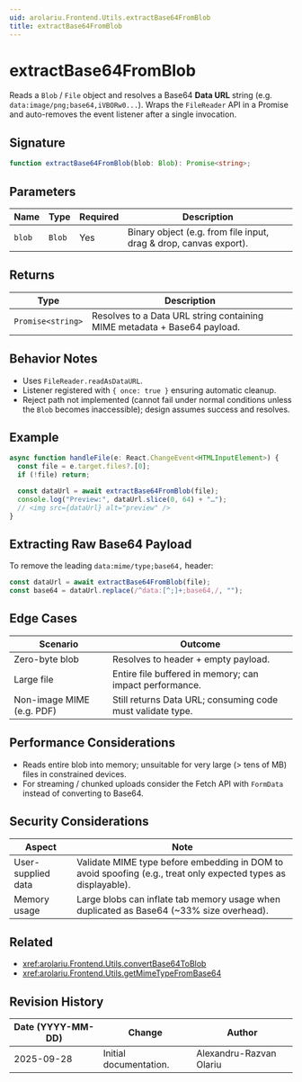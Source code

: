 ```yaml
---
uid: arolariu.Frontend.Utils.extractBase64FromBlob
title: extractBase64FromBlob
---
```


# extractBase64FromBlob

Reads a `Blob` / `File` object and resolves a Base64 **Data URL** string (e.g. `data:image/png;base64,iVBORw0...`).
Wraps the `FileReader` API in a Promise and auto-removes the event listener after a single invocation.

## Signature

```ts
function extractBase64FromBlob(blob: Blob): Promise<string>;
```

## Parameters

| Name | Type | Required | Description |
| ---- | ---- | -------- | ----------- |
| `blob` | `Blob` | Yes | Binary object (e.g. from file input, drag & drop, canvas export). |

## Returns

| Type | Description |
| ---- | ----------- |
| `Promise<string>` | Resolves to a Data URL string containing MIME metadata + Base64 payload. |

## Behavior Notes

- Uses `FileReader.readAsDataURL`.
- Listener registered with `{ once: true }` ensuring automatic cleanup.
- Reject path not implemented (cannot fail under normal conditions unless the `Blob` becomes inaccessible); design assumes success and resolves.

## Example

```ts
async function handleFile(e: React.ChangeEvent<HTMLInputElement>) {
  const file = e.target.files?.[0];
  if (!file) return;

  const dataUrl = await extractBase64FromBlob(file);
  console.log("Preview:", dataUrl.slice(0, 64) + "…");
  // <img src={dataUrl} alt="preview" />
}
```

## Extracting Raw Base64 Payload

To remove the leading `data:mime/type;base64,` header:

```ts
const dataUrl = await extractBase64FromBlob(file);
const base64 = dataUrl.replace(/^data:[^;]+;base64,/, "");
```

## Edge Cases

| Scenario | Outcome |
| -------- | ------- |
| Zero-byte blob | Resolves to header + empty payload. |
| Large file | Entire file buffered in memory; can impact performance. |
| Non-image MIME (e.g. PDF) | Still returns Data URL; consuming code must validate type. |

## Performance Considerations

- Reads entire blob into memory; unsuitable for very large (> tens of MB) files in constrained devices.
- For streaming / chunked uploads consider the Fetch API with `FormData` instead of converting to Base64.

## Security Considerations

| Aspect | Note |
| ------ | ---- |
| User-supplied data | Validate MIME type before embedding in DOM to avoid spoofing (e.g., treat only expected types as displayable). |
| Memory usage | Large blobs can inflate tab memory usage when duplicated as Base64 (~33% size overhead). |

## Related

- <xref:arolariu.Frontend.Utils.convertBase64ToBlob>
- <xref:arolariu.Frontend.Utils.getMimeTypeFromBase64>

## Revision History

| Date (YYYY-MM-DD) | Change | Author |
| ----------------- | ------ | ------ |
| 2025-09-28 | Initial documentation. | Alexandru-Razvan Olariu |
